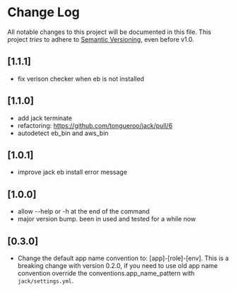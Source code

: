 # Change Log

All notable changes to this project will be documented in this file.
This project *tries* to adhere to [Semantic Versioning](http://semver.org/), even before v1.0.

## [1.1.1]
- fix verison checker when eb is not installed

## [1.1.0]
- add jack terminate
- refactoring: https://github.com/tongueroo/jack/pull/6
- autodetect eb_bin and aws_bin

## [1.0.1]
- improve jack eb install error message

## [1.0.0]
- allow --help or -h at the end of the command
- major version bump. been in used and tested for a while now

## [0.3.0]

- Change the default app name convention to: [app]-[role]-[env].  This is a breaking change with version 0.2.0, if you need to use old app name convention override the conventions.app_name_pattern with `jack/settings.yml`.
